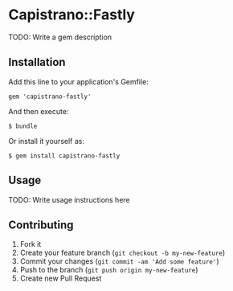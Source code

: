 # Capistrano::Fastly

TODO: Write a gem description

## Installation

Add this line to your application's Gemfile:

    gem 'capistrano-fastly'

And then execute:

    $ bundle

Or install it yourself as:

    $ gem install capistrano-fastly

## Usage

TODO: Write usage instructions here

## Contributing

1. Fork it
2. Create your feature branch (`git checkout -b my-new-feature`)
3. Commit your changes (`git commit -am 'Add some feature'`)
4. Push to the branch (`git push origin my-new-feature`)
5. Create new Pull Request

